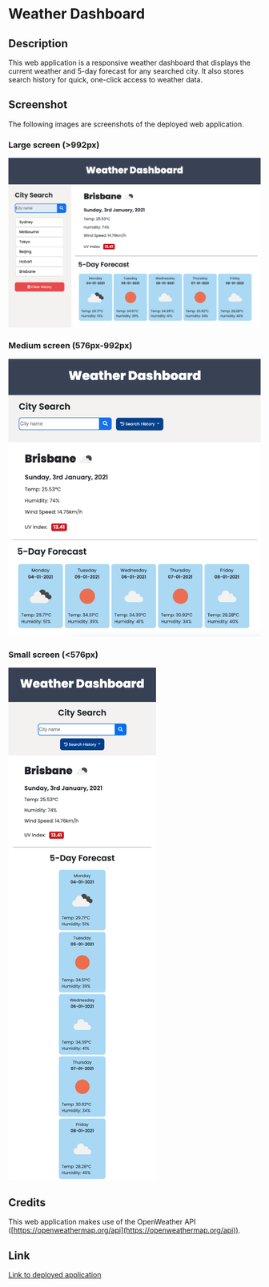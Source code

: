# Weather Dashboard

## Description

This web application is a responsive weather dashboard that displays the current weather and 5-day forecast for any searched city. It also stores search history for quick, one-click access to weather data. 

## Screenshot 

The following images are screenshots of the deployed web application. 

### Large screen (>992px)

![Weather dashboard (>992px) screenshot](/assets/images/screenshot-l.png)

### Medium screen (576px-992px)

![Weather dashboard (576px-992px) screenshot](/assets/images/screenshot-m.png)

### Small screen (<576px)

![Weather dashboard (<576px) screenshot](/assets/images/screenshot-s.png)

## Credits

This web application makes use of the OpenWeather API ([https://openweathermap.org/api](https://openweathermap.org/api)).

## Link

[Link to deployed application](https://jkaho.github.io/weather-dashboard/)

